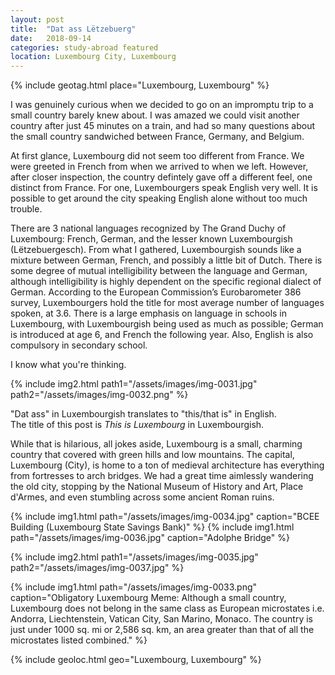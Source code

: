 ```yaml
---
layout: post
title:  "Dat ass Lëtzebuerg"
date:   2018-09-14
categories: study-abroad featured
location: Luxembourg City, Luxembourg
---
```


{% include geotag.html place="Luxembourg, Luxembourg" %}

I was genuinely curious when we decided to go on an impromptu trip to a small country barely knew about. I was amazed we could visit another country after just 45 minutes on a train, and had so many questions about the small country sandwiched between France, Germany, and Belgium.

<p class="post-image-caption"></p>

At first glance, Luxembourg did not seem too different from France. We were greeted in French from when we arrived to when we left. However, after closer inspection, the country defintely gave off a different feel, one distinct from France. For one, Luxembourgers speak English very well. It is possible to get around the city speaking English alone without too much trouble.

There are 3 national languages recognized by The Grand Duchy of Luxembourg: French, German, and the lesser known Luxembourgish (L&euml;tzebuergesch). From what I gathered, Luxembourgish sounds like a mixture between German, French, and possibly a little bit of Dutch. There is some degree of mutual intelligibility between the language and German, although intelligibility is highly dependent on the specific regional dialect of German. According to the European Commission’s Eurobarometer 386 survey, Luxembourgers hold the title for most average number of languages spoken, at 3.6. There is a large emphasis on language in schools in Luxembourg, with Luxembourgish being used as much as possible; German is introduced at age 6, and French the following year. Also, English is also compulsory in secondary school.

<p class="post-image-caption"></p>

I know what you're thinking.

{% include img2.html path1="/assets/images/img-0031.jpg" path2="/assets/images/img-0032.png" %}

<p class="post-image-caption">"Dat ass" in Luxembourgish translates to "this/that is" in English.<br>The title of this post is <i>This is Luxembourg</i> in Luxembourgish.</p>

While that is hilarious, all jokes aside, Luxembourg is a small, charming country that covered with green hills and low mountains. The capital, Luxembourg (City), is home to a ton of medieval architecture has everything from fortresses to arch bridges. We had a great time aimlessly wandering the old city, stopping by the National Museum of History and Art, Place d'Armes, and even stumbling across some ancient Roman ruins.

{% include img1.html path="/assets/images/img-0034.jpg" caption="BCEE Building (Luxembourg State Savings Bank)" %}
{% include img1.html path="/assets/images/img-0036.jpg" caption="Adolphe Bridge" %}

{% include img2.html path1="/assets/images/img-0035.jpg" path2="/assets/images/img-0037.jpg" %}

{% include img1.html path="/assets/images/img-0033.png" caption="Obligatory Luxembourg Meme: Although a small country, Luxembourg does not belong in the same class as European microstates i.e. Andorra, Liechtenstein, Vatican City, San Marino, Monaco. The country is just under 1000 sq. mi or 2,586 sq. km, an area greater than that of all the microstates listed combined." %}

{% include geoloc.html geo="Luxembourg, Luxembourg" %}